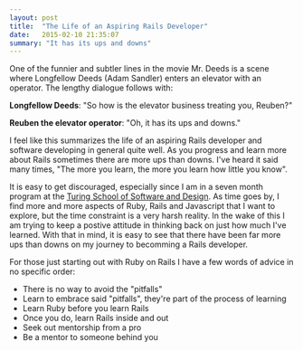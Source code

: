 ```yaml
---
layout: post
title:  "The Life of an Aspiring Rails Developer"
date:   2015-02-10 21:35:07
summary: "It has its ups and downs"
---
```

One of the funnier and subtler lines in the movie Mr. Deeds is a scene where
Longfellow Deeds (Adam Sandler) enters an elevator with an operator. The lengthy
dialogue follows with:

**Longfellow Deeds**: "So how is the elevator business treating you, Reuben?"

**Reuben the elevator operator**: "Oh, it has its ups and downs."

I feel like this summarizes the life of an aspiring Rails developer and software
developing in general quite well. As you progress and learn more about Rails
sometimes there are more ups than downs. I've heard it said many times, "The
more you learn, the more you learn how little you know".

It is easy to get discouraged, especially since I am in a seven month program at
the [Turing School of Software and Design](http://www.turing.io). As time goes
by, I find more and more aspects of Ruby, Rails and Javascript that I want to
explore, but the time constraint is a very harsh reality. In the wake of this I
am trying to keep a postive attitude in thinking back on just how much I've
learned. With that in mind, it is easy to see that there have been far more ups
than downs on my journey to becomming a Rails developer.

For those just starting out with Ruby on Rails I have a few words of advice in no specific order:

- There is no way to avoid the "pitfalls"
- Learn to embrace said "pitfalls", they're part of the process of learning
- Learn Ruby before you learn Rails
- Once you do, learn Rails inside and out
- Seek out mentorship from a pro
- Be a mentor to someone behind you
